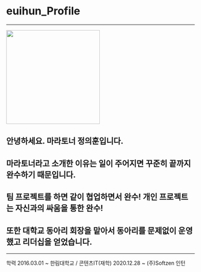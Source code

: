 # euihun_Profile

--------------------------
<img width = "250" src = "https://user-images.githubusercontent.com/58055104/103348310-f8102400-4adc-11eb-9d64-9742a0bff1f9.jpg">

## 안녕하세요. 마라토너 정의훈입니다.  
## 마라토너라고 소개한 이유는 일이 주어지면 꾸준히 끝까지 완수하기 때문입니다.  
## 팀 프로젝트를 하면 같이 협업하면서 완수! 개인 프로젝트는 자신과의 싸움을 통한 완수!  
## 또한 대학교 동아리 회장을 맡아서 동아리를 문제없이 운영했고 리더십을 얻었습니다.  

--------------------------
학력
2016.03.01 ~ 한림대학교 / 콘텐츠IT(재학)
2020.12.28 ~ (주)Softzen 인턴
